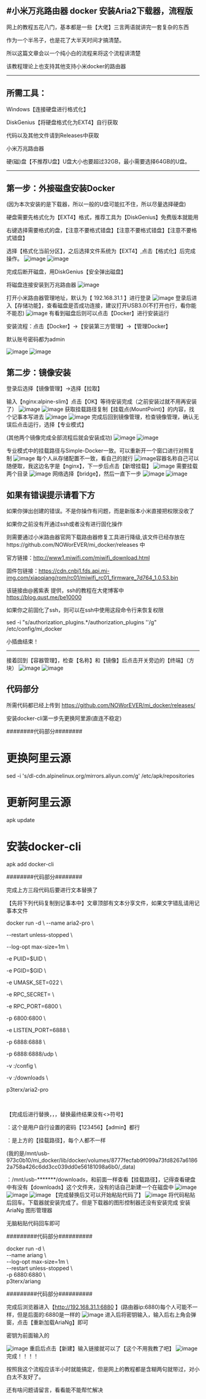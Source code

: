 #小米万兆路由器 docker 安装Aria2下载器，流程版
-------------------------------------------------------
​​网上的教程五花八门，基本都是一些【大佬】三言两语就讲完一套复杂的东西

作为一个半吊子，也是花了大半天时间才搞清楚。

所以这篇文章会以一个纯小白的流程来将这个流程讲清楚

该教程理论上也支持其他支持小米docker的路由器

-------------------------------------------------------
所需工具：
---
Windows【连接硬盘进行格式化】

DiskGenius【将硬盘格式化为EXT4】自行获取

代码以及其他文件请到Releases中获取

小米万兆路由器

硬(磁)盘【不推荐U盘】U盘大小也要超过32GB，最小需要选择64GB的U盘。

-------------------------------------------------------
第一步：外接磁盘安装Docker
---

(因为本次安装的是下载器，所以一般的U盘可能扛不住，所以尽量选择硬盘)

硬盘需要先格式化为【EXT4】格式，推荐工具为【DiskGenius】免费版本就能用

右键选择需要格式的盘，【注意不要格式错盘】【注意不要格式错盘】【注意不要格式错盘】

选择【格式化当前分区】，之后选择文件系统为【EXT4】,点击【格式化】后完成操作。
![image](https://github.com/NOWorEVER/mi_docker/assets/57054154/ece9acfe-dbbf-4e4a-8d06-d405d4179f90)
![image](https://github.com/NOWorEVER/mi_docker/assets/57054154/5f06e836-6b8c-4cee-9bcb-ea8719dde831)



完成后断开磁盘，用DiskGenius【安全弹出磁盘】

​将磁盘连接安装到万兆路由器
![image](https://github.com/NOWorEVER/mi_docker/assets/57054154/d07f9c8b-824a-4e3e-b0ab-a2688bac2b19)

打开小米路由器管理地址，默认为【 192.168.31.1 】进行登录
![image](https://github.com/NOWorEVER/mi_docker/assets/57054154/7c6abce9-3d8b-46cb-b9f2-696c291f22bf)
登录后进入【存储功能】，查看磁盘是否成功连接，建议打开USB3.0(不打开也行，看你能不能忍)
![image](https://github.com/NOWorEVER/mi_docker/assets/57054154/5fc9c833-53bd-47d1-818a-c248e9e68ba7)
有看到磁盘后则可以点击【Docker】进行安装运行

安装流程：点击【Docker】→【安装第三方管理】→【管理Docker】

默认账号密码都为admin

![image](https://github.com/NOWorEVER/mi_docker/assets/57054154/01b9cb40-e15b-43ae-a90d-38929aef7c4b)
![image](https://github.com/NOWorEVER/mi_docker/assets/57054154/d75267d5-ff11-40d5-b532-0fcc05cf80a2)

第二步：镜像安装
---
登录后选择【镜像管理】→选择【拉取】

输入【nginx:alpine-slim】点击【OK】等待安装完成（之前安装过就不用再安装了）
![image](https://github.com/NOWorEVER/mi_docker/assets/57054154/101b2a58-c9c4-4a06-88e3-9d36d88aceaa)
![image](https://github.com/NOWorEVER/mi_docker/assets/57054154/324311c2-24af-446a-aa9f-79c40af70224)
获取挂载路径
​复制【挂载点(MountPoint)】的内容，找个记事本写进去
![image](https://github.com/NOWorEVER/mi_docker/assets/57054154/11d796cd-245a-439e-9a65-b5a48a2716e7)
![image](https://github.com/NOWorEVER/mi_docker/assets/57054154/6a34bc28-723b-4b60-93f6-9541e822cdb8)
完成后回到镜像管理，检查镜像管理，确认无误后点击运行，选择【专业模式】

(其他两个镜像完成全部流程后就会安装成功)
![image](https://github.com/NOWorEVER/mi_docker/assets/57054154/ea042e6a-5ed8-4c13-a46c-7d55bf8dc625)
![image](https://github.com/NOWorEVER/mi_docker/assets/57054154/46e53f6e-79d7-49a7-9014-1659450dabc4)

专业模式中的挂载路径与Simple-Docker一致。可以重新开一个窗口进行对照复制
![image](https://github.com/NOWorEVER/mi_docker/assets/57054154/2399d1bc-bfb3-4389-8edc-58f6c19c812e)
​每个人从存储配置不一致，看自己的就行
![image](https://github.com/NOWorEVER/mi_docker/assets/57054154/8cddee38-8e08-4245-8926-e3a756ecffe2)
​容器名称自己可以随便取，我这边名字是【nginx】，下一步后点击【新增挂载】
![image](https://github.com/NOWorEVER/mi_docker/assets/57054154/2f5b61c7-68be-45f6-8cdb-8aeab5079b6d)
​需要挂载两个目录
![image](https://github.com/NOWorEVER/mi_docker/assets/57054154/87ac691c-323f-4de0-ac3b-30f4fa9426d5)
网络选择【bridge】，然后一直下一步
![image](https://github.com/NOWorEVER/mi_docker/assets/57054154/eb23bb87-5866-4871-b2af-6235932f493e)
![image](https://github.com/NOWorEVER/mi_docker/assets/57054154/6e71cdd7-9405-4ad8-8d30-6c8fbde78a47)

如果有错误提示请看下方
---
如果你弹出创建的错误。不是你操作有问题，而是新版本小米直接把权限没收了

如果你之前没有开通过ssh或者没有进行固化操作

则需要通过小米路由器官网下载路由器修复工具进行降级,该文件已经存放在https://github.com/NOWorEVER/mi_docker/releases 中

官方链接：http://www1.miwifi.com/miwifi_download.html

固件包链接：https://cdn.cnbj1.fds.api.mi-img.com/xiaoqiang/rom/rc01/miwifi_rc01_firmware_7d764_1.0.53.bin


该链接由@酱紫表 ​提供，ssh的教程在大佬博客中 https://blog.qust.me/be10000

如果你之前固化了ssh，则可以在ssh中使用这段命令行来恢复权限

sed -i "s/authorization_plugins.*/authorization_plugins ''/g" /etc/config/mi_docker

小插曲结束！

---------------------------------------
接着回到【容器管理】，检查【名称】和【镜像】后点击开关旁边的【终端】（方块）
![image](https://github.com/NOWorEVER/mi_docker/assets/57054154/243b8e72-7fbd-48ba-8b95-73cd50fa39c2)
![image](https://github.com/NOWorEVER/mi_docker/assets/57054154/785d3d6e-be55-473c-8ea6-f17c221cb8e5)

代码部分
---
所需代码都已经上传到 https://github.com/NOWorEVER/mi_docker/releases/


安装docker-cli第一步先更换阿里源(直连不稳定)

########代码部分########

# 更换阿里云源

sed -i 's/dl-cdn.alpinelinux.org/mirrors.aliyun.com/g' /etc/apk/repositories

 

# 更新阿里云源

apk update

 

# 安装docker-cli

apk add docker-cli

########代码部分########

​完成上方三段代码后要进行文本替换了

【先将下列代码复制到记事本中】文章顶部有文本分享文件，如果文字错乱请用记事本文件

 

docker run -d \ 
--name aria2-pro \

--restart unless-stopped \

--log-opt max-size=1m \

-e PUID=$UID \

-e PGID=$GID \

-e UMASK_SET=022 \

-e RPC_SECRET=<TOKEN> \

-e RPC_PORT=6800 \

-p 6800:6800 \

-e LISTEN_PORT=6888 \

-p 6888:6888 \

-p 6888:6888/udp \

-v <CONFIG>:/config \

-v <DOWNLOADS>:/downloads \

p3terx/aria2-pro

​

​【完成后进行替换<TOKEN>，<CONFIG>，<DOWNLOADS>，替换最终结果没有<>符号】

​<TOKEN>：这个是用户自行设置的密码【123456】【admin】都行

​<CONFIG>：是上方的【挂载路径】，每个人都不一样

​(我的是/mnt/usb-973c0b10/mi_docker/lib/docker/volumes/8777fecfab9f099a73fd8267a61862a758a426c6dd3cc039dd0e56181098a6b0/_data)

​<DOWNLOADS>：/mnt/usb-*******/downloads，和前面一样查看【挂载路径】，记得查看硬盘中有没有【downloads】这个文件夹，没有的话自己新建一个在磁盘中
![image](https://github.com/NOWorEVER/mi_docker/assets/57054154/6e59e3e7-3ab8-4dda-b266-f187e4090307)
![image](https://github.com/NOWorEVER/mi_docker/assets/57054154/ee3dea97-bf1a-4742-a9e5-816929b9c2c1)
![image](https://github.com/NOWorEVER/mi_docker/assets/57054154/27ca8556-df1d-4131-902d-5047966e4a29)
【完成替换后又可以开始粘贴代码了】
![image](https://github.com/NOWorEVER/mi_docker/assets/57054154/0d4dcf4b-3663-4593-aa3b-304b0e0c4dd1)
将代码粘贴后回车。下载器就安装完成了。但是下载器的图形控制器还没有安装完成
安装 AriaNg 图形管理器

​无脑粘贴代码回车即可

#########代码部分##########

docker run -d \     
--name ariang \     
--log-opt max-size=1m \     
--restart unless-stopped \     
-p 6880:6880 \     
p3terx/ariang

#########代码部分##########

 

完成后浏览器进入【http://192.168.31.1:6880 】(路由器ip:6880)每个人可能不一样，但是后面的:6880是一样的
​![image](https://github.com/NOWorEVER/mi_docker/assets/57054154/e10ff109-1957-44fd-aae9-2fc74c14b12f)
进入后将密钥输入，输入后右上角会弹窗，点击【重新加载AriaNg】即可

密钥为前面输入的​<TOKEN>

![image](https://github.com/NOWorEVER/mi_docker/assets/57054154/4b3f51b4-ccf4-4127-b8fe-033342b46044)
重启后点击【新建】输入链接就可以了【这个不用我教了吧】
![image](https://github.com/NOWorEVER/mi_docker/assets/57054154/9e7d7032-d652-443b-b4e3-dd3c735a6822)
完成！！！！

​按照我这个流程应该半小时就能搞定，但是网上的教程都是含糊两句就带过，对小白太不友好了。

​还有啥问题请留言，看看能不能帮忙解决


